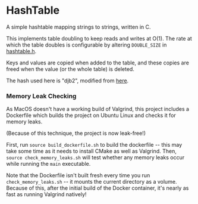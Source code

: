 # HashTable

A simple hashtable mapping strings to strings, written in C.

This implements table doubling to keep reads and writes at O(1). The rate
at which the table doubles is configurable by altering `DOUBLE_SIZE` in
[hashtable.h](./hashtable.h).

Keys and values are copied when added to the table, and these copies are freed when the value (or the whole table) is deleted.

The hash used here is "djb2", modified from [here](http://www.cse.yorku.ca/~oz/hash.html).

### Memory Leak Checking
As MacOS doesn't have a working build of Valgrind, this project includes a Dockerfile which builds the project on Ubuntu Linux and checks it for memory leaks.

(Because of this technique, the project is now leak-free!)

First, run `source build_dockerfile.sh` to build the dockerfile -- this may take some time as it needs to install CMake as well as Valgrind. Then, `source check_memory_leaks.sh` will test whether any memory leaks occur while running the `main` executable.

Note that the Dockerfile isn't built fresh every time you run `check_memory_leaks.sh` -- it mounts the current directory as a volume. Because of this, after the initial build of the Docker container, it's nearly as fast as running Valgrind natively!